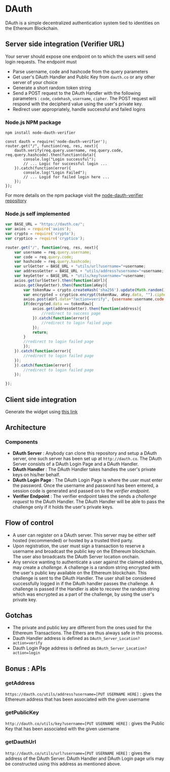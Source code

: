 # DAuth
DAuth is a simple decentralized authentication system tied to identities on the Ethereum Blockchain.

## Server side integration (Verifier URL)

Your server should expose one endpoint on to which the users will send login requests. 
The endpoint must 
- Parse username, code and hashcode from the query parameters
- Get user's DAuth Handler and Public Key from `dauth.co` or any other server of your choice
- Generate a short random token string
- Send a POST request to the DAuth Handler with the following parameters : `code`, `codehash`, `username`, `cipher`. The POST request will respond with the decipherd value using the user's private key.
- Redirect user appropriately, handle successful and failed logins 

### Node.js NPM package
```
npm install node-dauth-verifier
```

```
const dauth = require('node-dauth-verifier');
router.get("/", function(req, res, next){
    dauth.verify(req.query.username, req.query.code, req.query.hashcode).then(function(data){
        console.log("Login successful");
        // ... Logic for successful login ...
    }).catch(function(error){
        console.log("Login Failed");
        // ... Logid for failed login here ...
    });
});
```

For more details on the npm package visit the [node-dauth-verifier repository](https://github.com/madhavanmalolan/node-dauth-verifier)

### Node.js self implemented
```javascript
var BASE_URL = "https://dauth.co/";
var axios = require('axios');
var crypto = require('crypto');
var cryptico = require('cryptico');

router.get("/", function(req, res, next){
    var username = req.query.username;
    var code = req.query.code;
    var hashcode = req.query.hashcode;
    var urlGetter = BASE_URL + "utils/url?username="+username;
    var addressGetter = BASE_URL + "utils/address?username="+username;
    var keyGetter = BASE_URL + "utils/key?username="+username;
    axios.get(urlGetter).then(function(aUrl){
	axios.get(keyGetter).then(function(aKey){
	    var tokenRaw = crypto.createHash('sha256').update(Math.random().toString()).digest('base64').substr(0,10);
	    var encrypted = cryptico.encrypt(tokenRaw, aKey.data, "").cipher;
	    axios.post(aUrl.data+"?action=verify", {username:username,code:code, hashcode:hashcode, cipher: encrypted}).then(function(decrypted){
		if(decrypted.data == tokenRaw){
		    axios.get(addressGetter).then(function(address){
  		        //redirect to success page
		    }).catch(function(error){
		        //redirect to login failed page
		    });
		    return;
		}
		//redirect to login failed page
	    });
	}).catch(function(error){
		//redirect to login failed page
	});
    }).catch(function(error){
		//redirect to login failed page
    });

});

```

## Client side integration 
Generate the widget using [this link](https://dauth.co/plugin)

## Architecture

### Components
- __DAuth Server__ : Anybody can clone this repository and setup a DAuth server, one such server has been set up at `http://dauth.co`. The DAuth Server consists of a DAuth Login Page and a DAuth Handler.
- __DAuth Handler__ : The DAuth Handler takes handles the user's private keys on his/her behalf.
- __DAuth Login Page__ : The DAuth Login Page is where the user must enter the password. Once the username and password has been entered, a session code is generated and passed on to the _verifier endpoint_.
- __Verifier Endpoint__ : The verifier endpoint takes the sends a _challenge request_ to the DAuth Handler. The DAuth Handler will be able to pass the challenge only if it holds the user's private keys.

## Flow of control
- A user can register on a DAuth server. This server may be either self hosted (recommended) or hosted by a trusted third party.
- Upon registration, the user must sign a transaction to reserve a username and broadcast the public key on the Ethereum blockchain. The user also broadcasts the DAuth Server location onchain.
- Any service wanting to authenticate a user against the claimed address, may create a _challenge_. A challenge is a random string encrypted with the user's public key available on the Ethereum blockchain. This challenge is sent to the DAuth Handler. The user shall be considered successfully logged in if the DAuth handler passes the challenge. A challenge is passed if the Handler is able to recover the random string which was encrypted as a part of the challenge, by using the user's private key.

## Gotchas
- The private and public key are different from the ones used for the Ethereum Transactions. The Ethers are thus always safe in this process.
- Dauth Handler address is defined as `DAuth_Server_Location?action=verify`
- Dauth Login Page address is defined as `DAuth_Server_Location?action=login`

## Bonus : APIs

### getAddress
`https://dauth.co/utils/address?username=[PUT USERNAME HERE]` : gives the Ethereum address that has been associated with the given username

### getPublicKey
`http://dauth.co/utils/key?username=[PUT USERNAME HERE]` : gives the Public Key that has been associated with the given username

### getDauthUrl
`http://dauth.co/utils/url?username=[PUT USERNAME HERE]` : gives the address of the DAuth Server. DAuth Handler and DAuth Login page urls may be constructed using this address as mentioned above.




